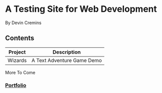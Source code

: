 # A Testing Site for Web Development
By Devin Cremins

## Contents

|  Project  |          Description         |
|-----------|------------------------------|
|  Wizards  |  A Text Adventure Game Demo  |

More To Come

### [Portfolio](http://octopusoddments.com)
